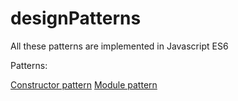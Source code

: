 # designPatterns
All these patterns are implemented in Javascript ES6

Patterns:

  [Constructor pattern](constructor.js)
  [Module pattern](modulePattern.js)